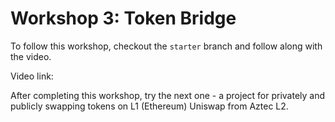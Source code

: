 # Workshop 3: Token Bridge

To follow this workshop, checkout the `starter` branch and follow along with the video. 

Video link:

After completing this workshop, try the next one - a project for privately and publicly swapping tokens on L1 (Ethereum) Uniswap from Aztec L2. 